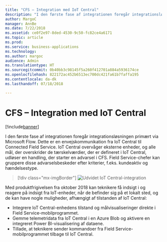 ```yaml
---
title: "CFS – Integration med IoT Central"
description: "I den første fase af integrationen foregår integrationsløsningen primært via Flow."
author: MargoC
manager: AnnBe
ms.date: 7/22/2018
ms.assetid: ce0f2e97-8ded-4530-9c50-fc82ce4a6171
ms.topic: article
ms.prod: 
ms.service: business-applications
ms.technology: 
ms.author: margoc
audience: Admin
ms.translationtype: HT
ms.sourcegitcommit: 0b40bb3c98145f5a260f412701a884a5936174ce
ms.openlocfilehash: 822172ac452b6513ec700dc421fa61b7faffa195
ms.contentlocale: da-dk
ms.lasthandoff: 07/18/2018

---
```

#  <a name="cfs---integration-with-iot-central"></a>CFS – Integration med IoT Central


[!include[banner](../../../../includes/banner.md)]

I den første fase af integrationen foregår integrationsløsningen primært via Microsoft Flow. Dette er en envejskommunikation fra IoT Central til Connected Field Service. IoT Central overvåger eksterne enheder, og alle mål, der overskrider de tærskelværdier, der er defineret i IoT Central, udløser en handling, der starter en advarsel i CFS. Field Service-chefer kan gruppere disse advarselsbeskeder efter kriterier, f.eks. kundeaktiv og hændelsestype.

> [!div class="mx-imgBorder"]
> ![](media/enhanced-iot-central-integration-1.png "Udvidet IoT Central-integration")
<!-- picture -->


Med produktfrigivelsen fra oktober 2018 kan teknikere få indsigt i og reagere på indsigt fra loT-enheder, når de befinder sig på et lokalt sted, og de kan have nogle muligheder, afhængigt af tilstanden af loT Central:

-   Integrere loT Central-enhedens tilstand og målvisualiseringer direkte i Field Service-mobilprogrammet.
-   Gemme telemetridata fra loT Central i en Azure Blob og aktivere en integreret Power BI-visualisering af dataene.
-   Tillade, at teknikere sender kommandoer fra Field Service-mobilprogrammet tilbage til loT Central.

